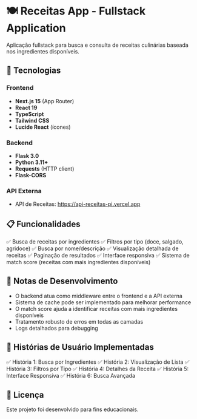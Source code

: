 # 🍽️ Receitas App - Fullstack Application

Aplicação fullstack para busca e consulta de receitas culinárias baseada nos ingredientes disponíveis.

## 🚀 Tecnologias

### Frontend
- **Next.js 15** (App Router)
- **React 19**
- **TypeScript**
- **Tailwind CSS**
- **Lucide React** (ícones)

### Backend
- **Flask 3.0**
- **Python 3.11+**
- **Requests** (HTTP client)
- **Flask-CORS**

### API Externa
- API de Receitas: https://api-receitas-pi.vercel.app

## 📋 Funcionalidades

✅ Busca de receitas por ingredientes
✅ Filtros por tipo (doce, salgado, agridoce)
✅ Busca por nome/descrição
✅ Visualização detalhada de receitas
✅ Paginação de resultados
✅ Interface responsiva
✅ Sistema de match score (receitas com mais ingredientes disponíveis)


## 📝 Notas de Desenvolvimento

- O backend atua como middleware entre o frontend e a API externa
- Sistema de cache pode ser implementado para melhorar performance
- O match score ajuda a identificar receitas com mais ingredientes disponíveis
- Tratamento robusto de erros em todas as camadas
- Logs detalhados para debugging

## 👥 Histórias de Usuário Implementadas

✅ História 1: Busca por Ingredientes
✅ História 2: Visualização de Lista
✅ História 3: Filtros por Tipo
✅ História 4: Detalhes da Receita
✅ História 5: Interface Responsiva
✅ História 6: Busca Avançada

## 📄 Licença

Este projeto foi desenvolvido para fins educacionais.
